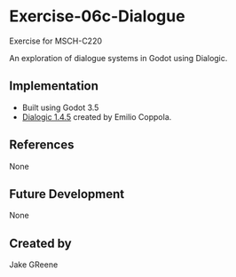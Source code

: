 
# Exercise-06c-Dialogue

Exercise for MSCH-C220

An exploration of dialogue systems in Godot using Dialogic.

## Implementation

 - Built using Godot 3.5
 - [Dialogic 1.4.5](https://github.com/coppolaemilio/dialogic) created by Emilio Coppola.

## References

None

## Future Development

None

## Created by 

Jake GReene
